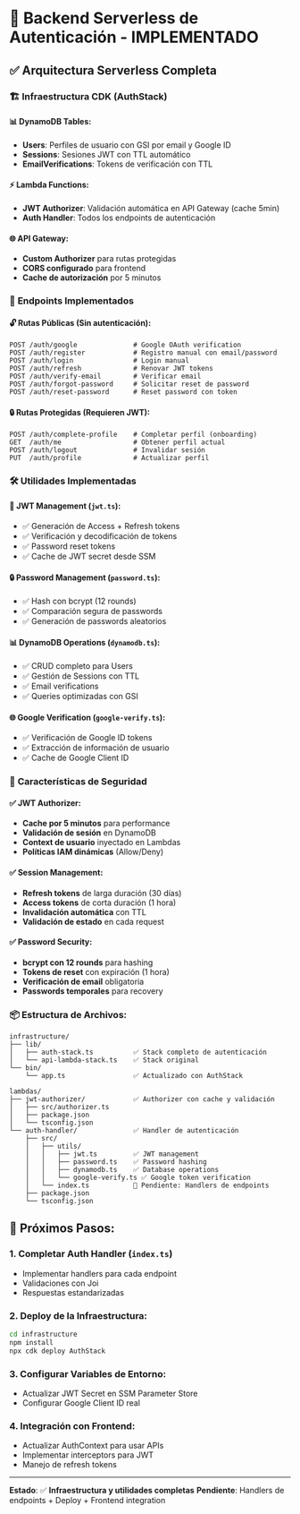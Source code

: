 # 🚀 Backend Serverless de Autenticación - IMPLEMENTADO

## ✅ **Arquitectura Serverless Completa**

### 🏗️ **Infraestructura CDK (AuthStack)**

#### **📊 DynamoDB Tables:**
- **Users**: Perfiles de usuario con GSI por email y Google ID
- **Sessions**: Sesiones JWT con TTL automático
- **EmailVerifications**: Tokens de verificación con TTL

#### **⚡ Lambda Functions:**
- **JWT Authorizer**: Validación automática en API Gateway (cache 5min)
- **Auth Handler**: Todos los endpoints de autenticación

#### **🌐 API Gateway:**
- **Custom Authorizer** para rutas protegidas
- **CORS configurado** para frontend
- **Cache de autorización** por 5 minutos

### 🔐 **Endpoints Implementados**

#### **🔓 Rutas Públicas (Sin autenticación):**
```
POST /auth/google              # Google OAuth verification
POST /auth/register            # Registro manual con email/password
POST /auth/login               # Login manual
POST /auth/refresh             # Renovar JWT tokens
POST /auth/verify-email        # Verificar email
POST /auth/forgot-password     # Solicitar reset de password
POST /auth/reset-password      # Reset password con token
```

#### **🔒 Rutas Protegidas (Requieren JWT):**
```
POST /auth/complete-profile    # Completar perfil (onboarding)
GET  /auth/me                  # Obtener perfil actual
POST /auth/logout              # Invalidar sesión
PUT  /auth/profile             # Actualizar perfil
```

### 🛠️ **Utilidades Implementadas**

#### **🔑 JWT Management (`jwt.ts`):**
- ✅ Generación de Access + Refresh tokens
- ✅ Verificación y decodificación de tokens
- ✅ Password reset tokens
- ✅ Cache de JWT secret desde SSM

#### **🔒 Password Management (`password.ts`):**
- ✅ Hash con bcrypt (12 rounds)
- ✅ Comparación segura de passwords
- ✅ Generación de passwords aleatorios

#### **📊 DynamoDB Operations (`dynamodb.ts`):**
- ✅ CRUD completo para Users
- ✅ Gestión de Sessions con TTL
- ✅ Email verifications
- ✅ Queries optimizadas con GSI

#### **🌐 Google Verification (`google-verify.ts`):**
- ✅ Verificación de Google ID tokens
- ✅ Extracción de información de usuario
- ✅ Cache de Google Client ID

### 🔧 **Características de Seguridad**

#### **✅ JWT Authorizer:**
- **Cache por 5 minutos** para performance
- **Validación de sesión** en DynamoDB
- **Context de usuario** inyectado en Lambdas
- **Políticas IAM dinámicas** (Allow/Deny)

#### **✅ Session Management:**
- **Refresh tokens** de larga duración (30 días)
- **Access tokens** de corta duración (1 hora)
- **Invalidación automática** con TTL
- **Validación de estado** en cada request

#### **✅ Password Security:**
- **bcrypt con 12 rounds** para hashing
- **Tokens de reset** con expiración (1 hora)
- **Verificación de email** obligatoria
- **Passwords temporales** para recovery

### 📦 **Estructura de Archivos:**

```
infrastructure/
├── lib/
│   ├── auth-stack.ts          ✅ Stack completo de autenticación  
│   └── api-lambda-stack.ts    ✅ Stack original
└── bin/
    └── app.ts                 ✅ Actualizado con AuthStack

lambdas/
├── jwt-authorizer/            ✅ Authorizer con cache y validación
│   ├── src/authorizer.ts
│   ├── package.json
│   └── tsconfig.json
└── auth-handler/              ✅ Handler de autenticación
    ├── src/
    │   ├── utils/
    │   │   ├── jwt.ts         ✅ JWT management
    │   │   ├── password.ts    ✅ Password hashing
    │   │   ├── dynamodb.ts    ✅ Database operations
    │   │   └── google-verify.ts ✅ Google token verification
    │   └── index.ts           🔄 Pendiente: Handlers de endpoints
    ├── package.json
    └── tsconfig.json
```

## 🚀 **Próximos Pasos:**

### **1. Completar Auth Handler (`index.ts`)**
- Implementar handlers para cada endpoint
- Validaciones con Joi
- Respuestas estandarizadas

### **2. Deploy de la Infraestructura:**
```bash
cd infrastructure
npm install
npx cdk deploy AuthStack
```

### **3. Configurar Variables de Entorno:**
- Actualizar JWT Secret en SSM Parameter Store
- Configurar Google Client ID real

### **4. Integración con Frontend:**
- Actualizar AuthContext para usar APIs
- Implementar interceptors para JWT
- Manejo de refresh tokens

---
**Estado**: ✅ **Infraestructura y utilidades completas**
**Pendiente**: Handlers de endpoints + Deploy + Frontend integration